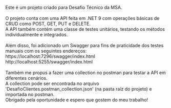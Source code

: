 Este é um projeto criado para Desafio Técnico da MSA.<br><br>
O projeto conta com uma API feita em .NET 9 com operações básicas de CRUD como POST, GET, PUT e DELETE.<br>
A API também contém uma classe de testes unitários, testando os métodos individualmente e integrados.<br><br>
Além disso, foi adicionado um Swagger para fins de praticidade dos testes manuais com os seguintes endereços:
https://localhost:7296/swagger/index.html<br>
http://localhost:5255/swagger/index.html<br><br>
Também me propus a fazer uma collection no postman para testar a API em diferentes cenários.<br>
A collection pode ser encontrada no arquivo 'DesafioClientes.postman_collection.json' (na pasta raíz do projeto) e importada no postman.<br>
Obrigado pela oportunidade e espero que gostem do meu trabalho!
